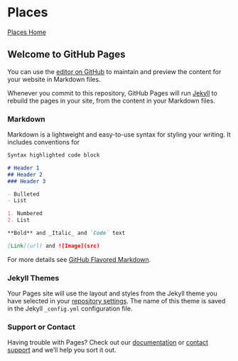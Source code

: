 # Places
[Places Home](places.md)


## Welcome to GitHub Pages

You can use the [editor on GitHub](https://github.com/grieman/worldbuilding/edit/master/index.md) to maintain and preview the content for your website in Markdown files.	   

Whenever you commit to this repository, GitHub Pages will run [Jekyll](https://jekyllrb.com/) to rebuild the pages in your site, from the content in your Markdown files.	   

### Markdown	

 Markdown is a lightweight and easy-to-use syntax for styling your writing. It includes conventions for	

 ```markdown	
Syntax highlighted code block	

 # Header 1	
## Header 2	
### Header 3	

 - Bulleted	
- List	

 1. Numbered	
2. List	

 **Bold** and _Italic_ and `Code` text	

 [Link](url) and ![Image](src)	
```	

 For more details see [GitHub Flavored Markdown](https://guides.github.com/features/mastering-markdown/).	

 ### Jekyll Themes	

 Your Pages site will use the layout and styles from the Jekyll theme you have selected in your [repository settings](https://github.com/grieman/worldbuilding/settings). The name of this theme is saved in the Jekyll `_config.yml` configuration file.	

 ### Support or Contact	

 Having trouble with Pages? Check out our [documentation](https://help.github.com/categories/github-pages-basics/) or [contact support](https://github.com/contact) and we’ll help you sort it out.
